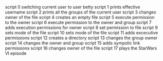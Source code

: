 script 0 switching current user to user betty
script 1 prints effective username
script 2 prints all the groups of the current user
script 3 changes owner of the file
script 4 creates an empty file
script 5 execute permission to the owner
script 6 execute permission to the owner and group
script 7 adds execution permissions for owner
script 8 set permission to file
script 9 sets mode of the file
script 10 sets mode of the file
script 11 adds excecutive permissions
script 12 creates a directory
script 13 changes the group owner
script 14 changes the owner and group
script 15 adds sympolic link permissions
script 16 changes owner of the file
script 17 plays the StarWars VI episode
